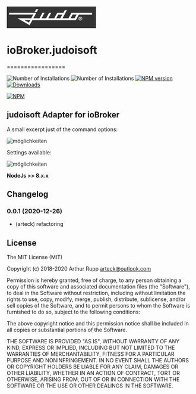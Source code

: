 ![Logo](admin/judo.png)
# ioBroker.judoisoft
=================

![Number of Installations](http://iobroker.live/badges/judoisoft-installed.svg) ![Number of Installations](http://iobroker.live/badges/judoisoft-stable.svg) [![NPM version](http://img.shields.io/npm/v/iobroker.judoisoft.svg)](https://www.npmjs.com/package/iobroker.judoisoft)
[![Downloads](https://img.shields.io/npm/dm/iobroker.judoisoft.svg)](https://www.npmjs.com/package/iobroker.judoisoft)


[![NPM](https://nodei.co/npm/iobroker.judoisoft.png?downloads=true)](https://nodei.co/npm/iobroker.judoisoft/)

 
judoisoft Adapter for ioBroker
------------------------------------------------------------------------------

A small excerpt just of the command options:

![möglichkeiten](https://github.com/arteck/iobroker.judoisoft/blob/master/doku/datenpunkte.png)

Settings available:

![möglichkeiten](https://github.com/arteck/iobroker.judoisoft/blob/master/doku/settings.png)

<b>NodeJs >> 8.x.x </b>

## Changelog
### 0.0.1 (2020-12-26)
* (arteck) refactoring

## License
The MIT License (MIT)

Copyright (c) 2018-2020 Arthur Rupp <arteck@outlook.com>

Permission is hereby granted, free of charge, to any person obtaining a copy
of this software and associated documentation files (the "Software"), to deal
in the Software without restriction, including without limitation the rights
to use, copy, modify, merge, publish, distribute, sublicense, and/or sell
copies of the Software, and to permit persons to whom the Software is
furnished to do so, subject to the following conditions:

The above copyright notice and this permission notice shall be included in
all copies or substantial portions of the Software.

THE SOFTWARE IS PROVIDED "AS IS", WITHOUT WARRANTY OF ANY KIND, EXPRESS OR
IMPLIED, INCLUDING BUT NOT LIMITED TO THE WARRANTIES OF MERCHANTABILITY,
FITNESS FOR A PARTICULAR PURPOSE AND NONINFRINGEMENT. IN NO EVENT SHALL THE
AUTHORS OR COPYRIGHT HOLDERS BE LIABLE FOR ANY CLAIM, DAMAGES OR OTHER
LIABILITY, WHETHER IN AN ACTION OF CONTRACT, TORT OR OTHERWISE, ARISING FROM,
OUT OF OR IN CONNECTION WITH THE SOFTWARE OR THE USE OR OTHER DEALINGS IN
THE SOFTWARE.

